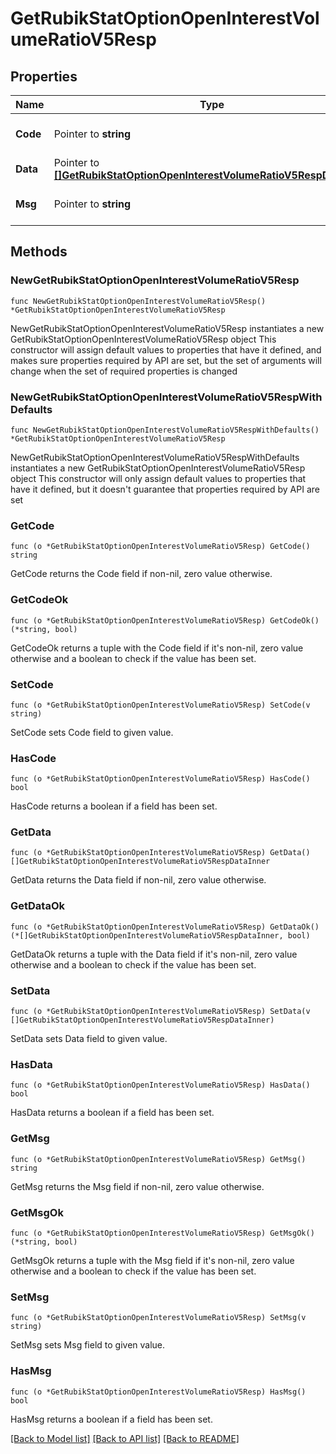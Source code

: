 # GetRubikStatOptionOpenInterestVolumeRatioV5Resp

## Properties

Name | Type | Description | Notes
------------ | ------------- | ------------- | -------------
**Code** | Pointer to **string** |  | [optional] [default to ""]
**Data** | Pointer to [**[]GetRubikStatOptionOpenInterestVolumeRatioV5RespDataInner**](GetRubikStatOptionOpenInterestVolumeRatioV5RespDataInner.md) |  | [optional] 
**Msg** | Pointer to **string** |  | [optional] [default to ""]

## Methods

### NewGetRubikStatOptionOpenInterestVolumeRatioV5Resp

`func NewGetRubikStatOptionOpenInterestVolumeRatioV5Resp() *GetRubikStatOptionOpenInterestVolumeRatioV5Resp`

NewGetRubikStatOptionOpenInterestVolumeRatioV5Resp instantiates a new GetRubikStatOptionOpenInterestVolumeRatioV5Resp object
This constructor will assign default values to properties that have it defined,
and makes sure properties required by API are set, but the set of arguments
will change when the set of required properties is changed

### NewGetRubikStatOptionOpenInterestVolumeRatioV5RespWithDefaults

`func NewGetRubikStatOptionOpenInterestVolumeRatioV5RespWithDefaults() *GetRubikStatOptionOpenInterestVolumeRatioV5Resp`

NewGetRubikStatOptionOpenInterestVolumeRatioV5RespWithDefaults instantiates a new GetRubikStatOptionOpenInterestVolumeRatioV5Resp object
This constructor will only assign default values to properties that have it defined,
but it doesn't guarantee that properties required by API are set

### GetCode

`func (o *GetRubikStatOptionOpenInterestVolumeRatioV5Resp) GetCode() string`

GetCode returns the Code field if non-nil, zero value otherwise.

### GetCodeOk

`func (o *GetRubikStatOptionOpenInterestVolumeRatioV5Resp) GetCodeOk() (*string, bool)`

GetCodeOk returns a tuple with the Code field if it's non-nil, zero value otherwise
and a boolean to check if the value has been set.

### SetCode

`func (o *GetRubikStatOptionOpenInterestVolumeRatioV5Resp) SetCode(v string)`

SetCode sets Code field to given value.

### HasCode

`func (o *GetRubikStatOptionOpenInterestVolumeRatioV5Resp) HasCode() bool`

HasCode returns a boolean if a field has been set.

### GetData

`func (o *GetRubikStatOptionOpenInterestVolumeRatioV5Resp) GetData() []GetRubikStatOptionOpenInterestVolumeRatioV5RespDataInner`

GetData returns the Data field if non-nil, zero value otherwise.

### GetDataOk

`func (o *GetRubikStatOptionOpenInterestVolumeRatioV5Resp) GetDataOk() (*[]GetRubikStatOptionOpenInterestVolumeRatioV5RespDataInner, bool)`

GetDataOk returns a tuple with the Data field if it's non-nil, zero value otherwise
and a boolean to check if the value has been set.

### SetData

`func (o *GetRubikStatOptionOpenInterestVolumeRatioV5Resp) SetData(v []GetRubikStatOptionOpenInterestVolumeRatioV5RespDataInner)`

SetData sets Data field to given value.

### HasData

`func (o *GetRubikStatOptionOpenInterestVolumeRatioV5Resp) HasData() bool`

HasData returns a boolean if a field has been set.

### GetMsg

`func (o *GetRubikStatOptionOpenInterestVolumeRatioV5Resp) GetMsg() string`

GetMsg returns the Msg field if non-nil, zero value otherwise.

### GetMsgOk

`func (o *GetRubikStatOptionOpenInterestVolumeRatioV5Resp) GetMsgOk() (*string, bool)`

GetMsgOk returns a tuple with the Msg field if it's non-nil, zero value otherwise
and a boolean to check if the value has been set.

### SetMsg

`func (o *GetRubikStatOptionOpenInterestVolumeRatioV5Resp) SetMsg(v string)`

SetMsg sets Msg field to given value.

### HasMsg

`func (o *GetRubikStatOptionOpenInterestVolumeRatioV5Resp) HasMsg() bool`

HasMsg returns a boolean if a field has been set.


[[Back to Model list]](../README.md#documentation-for-models) [[Back to API list]](../README.md#documentation-for-api-endpoints) [[Back to README]](../README.md)


